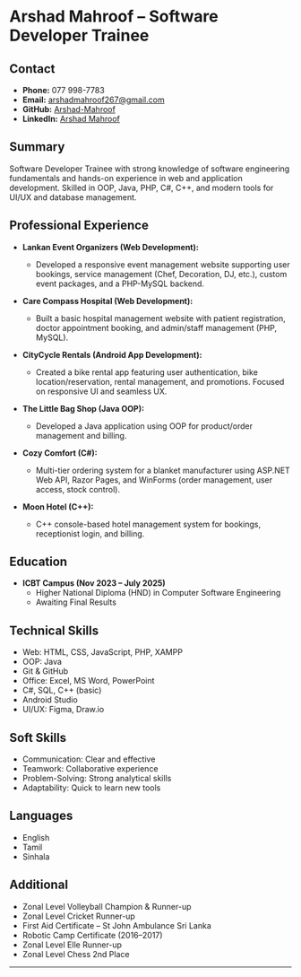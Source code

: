 # Arshad Mahroof – Software Developer Trainee

## Contact
- **Phone:** 077 998-7783
- **Email:** arshadmahroof267@gmail.com
- **GitHub:** [Arshad-Mahroof](https://github.com/Arshad-Mahroof)
- **LinkedIn:** [Arshad Mahroof](http://linkedin.com/in/arshad-mahroof-6b9420329)

## Summary
Software Developer Trainee with strong knowledge of software engineering fundamentals and hands-on experience in web and application development. Skilled in OOP, Java, PHP, C#, C++, and modern tools for UI/UX and database management.

## Professional Experience

- **Lankan Event Organizers (Web Development):**
  - Developed a responsive event management website supporting user bookings, service management (Chef, Decoration, DJ, etc.), custom event packages, and a PHP-MySQL backend.

- **Care Compass Hospital (Web Development):**
  - Built a basic hospital management website with patient registration, doctor appointment booking, and admin/staff management (PHP, MySQL).

- **CityCycle Rentals (Android App Development):**
  - Created a bike rental app featuring user authentication, bike location/reservation, rental management, and promotions. Focused on responsive UI and seamless UX.

- **The Little Bag Shop (Java OOP):**
  - Developed a Java application using OOP for product/order management and billing.

- **Cozy Comfort (C#):**
  - Multi-tier ordering system for a blanket manufacturer using ASP.NET Web API, Razor Pages, and WinForms (order management, user access, stock control).

- **Moon Hotel (C++):**
  - C++ console-based hotel management system for bookings, receptionist login, and billing.

## Education

- **ICBT Campus (Nov 2023 – July 2025)**
  - Higher National Diploma (HND) in Computer Software Engineering
  - Awaiting Final Results

## Technical Skills

- Web: HTML, CSS, JavaScript, PHP, XAMPP
- OOP: Java
- Git & GitHub
- Office: Excel, MS Word, PowerPoint
- C#, SQL, C++ (basic)
- Android Studio
- UI/UX: Figma, Draw.io

## Soft Skills

- Communication: Clear and effective
- Teamwork: Collaborative experience
- Problem-Solving: Strong analytical skills
- Adaptability: Quick to learn new tools

## Languages

- English
- Tamil
- Sinhala

## Additional

- Zonal Level Volleyball Champion & Runner-up
- Zonal Level Cricket Runner-up
- First Aid Certificate – St John Ambulance Sri Lanka
- Robotic Camp Certificate (2016–2017)
- Zonal Level Elle Runner-up
- Zonal Level Chess 2nd Place

---

